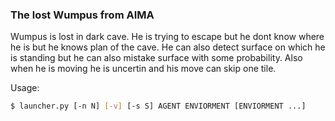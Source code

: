 ### The lost Wumpus from AIMA

Wumpus is lost in dark cave. He is trying to escape but he dont know where he is but he knows plan of the cave. He can also detect surface on which he is standing but he can also mistake surface with some probability. Also when he is moving he is uncertin and his move can skip one tile.

Usage: 
```bash
$ launcher.py [-n N] [-v] [-s S] AGENT ENVIORMENT [ENVIORMENT ...]
```
